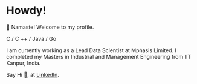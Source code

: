 # Howdy!

<!--**akashsonowal/akashsonowal** is a ✨ _special_ ✨ repository because its `README.md` (this file) appears on your GitHub profile.

Here are some ideas to get you started:

- 🔭 I’m currently working on ...
- 🌱 I’m currently learning ...
- 👯 I’m looking to collaborate on ...
- 🤔 I’m looking for help with ...
- 💬 Ask me about ...
- 📫 How to reach me: ...
- 😄 Pronouns: ...
- ⚡ Fun fact: ...
-->
:pray: Namaste! Welcome to my profile.

C / C ++ / Java / Go

I am currently working as a Lead Data Scientist at Mphasis Limited. I completed my Masters in Industrial and Management Engineering from IIT Kanpur, India.

Say Hi :wave:, at [LinkedIn](https://www.linkedin.com/in/akashsonowal/).
